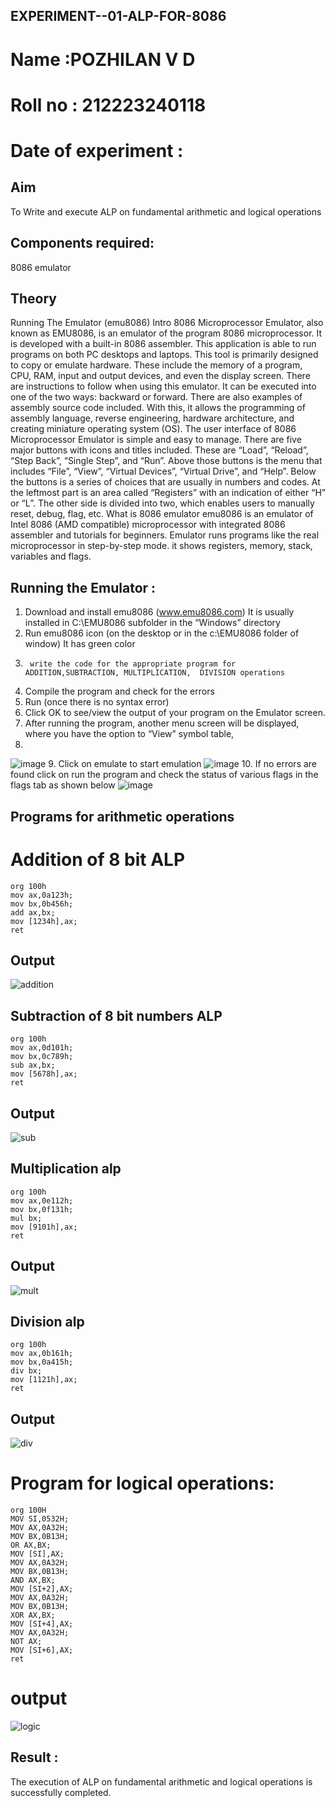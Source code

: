 ## EXPERIMENT--01-ALP-FOR-8086
# Name :POZHILAN V D
# Roll no : 212223240118
# Date of experiment :
## Aim
To Write and execute ALP on fundamental arithmetic and logical operations
## Components required:
8086  emulator 
## Theory 
Running The Emulator (emu8086) Intro 8086 Microprocessor Emulator, also known as EMU8086, is an emulator of the program 8086 microprocessor. It is developed with a built-in 8086 assembler. This application is able to run programs on both PC desktops and laptops. This tool is primarily designed to copy or emulate hardware. These include the memory of a program, CPU, RAM, input and output devices, and even the display screen. There are instructions to follow when using this emulator. It can be executed into one of the two ways: backward or forward. There are also examples of assembly source code included. With this, it allows the programming of assembly language, reverse engineering, hardware architecture, and creating miniature operating system (OS). The user interface of 8086 Microprocessor Emulator is simple and easy to manage. There are five major buttons with icons and titles included. These are “Load”, “Reload”, “Step Back”, “Single Step”, and “Run”. Above those buttons is the menu that includes “File”, “View”, “Virtual Devices”, “Virtual Drive”, and “Help”. Below the buttons is a series of choices that are usually in numbers and codes. At the leftmost part is an area called “Registers” with an indication of either “H” or “L”. The other side is divided into two, which enables users to manually reset, debug, flag, etc. What is 8086 emulator emu8086 is an emulator of Intel 8086 (AMD compatible) microprocessor with integrated 8086 assembler and tutorials for beginners. Emulator runs programs like the real microprocessor in step-by-step mode. it shows registers, memory, stack, variables and flags.
 ## Running the Emulator :
1.	Download and install emu8086 (www.emu8086.com) It is usually installed in C:\EMU8086 subfolder in the “Windows” directory
2.	  Run  emu8086 icon (on the desktop or in the c:\EMU8086 folder of window) It has green color 
3.		write the code for the appropriate program for ADDITION,SUBTRACTION, MULTIPLICATION,  DIVISION operations 
4.	 Compile the program and check for the errors 
5.	Run (once there is no syntax error) 
6.	Click OK to see/view the output of your program on the Emulator screen. 
7.	After running the program, another menu screen will be displayed, where you have the option to “View” symbol table,
8.	
![image](https://user-images.githubusercontent.com/36288975/189273263-d65baae9-4b8f-4723-afb3-c0ffa4052b04.png)
9.	Click on emulate to start emulation 
![image](https://user-images.githubusercontent.com/36288975/189273273-9bb36ec1-e2e8-4892-8d35-37707332bfdc.png)
10.	If no errors are found click on run the program and check the status of various flags in the flags tab as shown below 
![image](https://user-images.githubusercontent.com/36288975/189273277-113a2a33-4a40-4ff8-95a5-ecd3a1f504fe.png)
## Programs for arithmetic  operations
# Addition  of 8 bit ALP 
```
org 100h
mov ax,0a123h;
mov bx,0b456h;
add ax,bx;
mov [1234h],ax;
ret
```
## Output  
![addition](https://github.com/POZHILANVD/EXPERIMENT--01-ALP-FOR-8086/assets/144870498/c40e1365-b427-44ab-a0e8-da651dbaa219)
## Subtraction   of 8 bit numbers  ALP 
 ```
org 100h
mov ax,0d101h;
mov bx,0c789h;
sub ax,bx;
mov [5678h],ax;
ret
```
## Output  
![sub](https://github.com/POZHILANVD/EXPERIMENT--01-ALP-FOR-8086/assets/144870498/5afdca8c-baf0-45d1-9fbf-87c512865780)
## Multiplication alp 
```
org 100h
mov ax,0e112h;
mov bx,0f131h;
mul bx;
mov [9101h],ax;
ret
```
 ## Output  
![mult](https://github.com/POZHILANVD/EXPERIMENT--01-ALP-FOR-8086/assets/144870498/8aec9065-de57-44f1-9d9d-444d9631fdb0)
## Division alp 
```
org 100h
mov ax,0b161h;
mov bx,0a415h;
div bx;
mov [1121h],ax;
ret
```
## Output  
![div](https://github.com/POZHILANVD/EXPERIMENT--01-ALP-FOR-8086/assets/144870498/c02dc969-50b3-45ea-8cdf-6276aaa861b1)
# Program for logical operations:
```
org 100H
MOV SI,0532H;
MOV AX,0A32H;
MOV BX,0B13H;
OR AX,BX;
MOV [SI],AX;
MOV AX,0A32H;
MOV BX,0B13H;
AND AX,BX;
MOV [SI+2],AX;
MOV AX,0A32H;
MOV BX,0B13H;
XOR AX,BX;
MOV [SI+4],AX;
MOV AX,0A32H;
NOT AX;
MOV [SI+6],AX;
ret
```
# output
![logic](https://github.com/POZHILANVD/EXPERIMENT--01-ALP-FOR-8086/assets/144870498/c7c5a992-b91d-4026-be2f-47d510c1f2aa)
## Result :
 The execution of ALP on fundamental arithmetic and logical operations is successfully completed.
